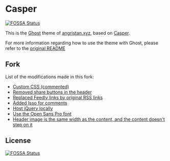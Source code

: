 # Casper
[![FOSSA Status](https://app.fossa.io/api/projects/git%2Bgithub.com%2FAngristan%2FCasper-XYZ.svg?type=shield)](https://app.fossa.io/projects/git%2Bgithub.com%2FAngristan%2FCasper-XYZ?ref=badge_shield)


This is the [Ghost](https://github.com/tryghost/ghost/) theme of [angristan.xyz](https://angristan.xyz), based on [Casper](https://github.com/TryGhost/Casper).

For more information regarding how to use the theme with Ghost, please refer to the [original README](https://github.com/TryGhost/Casper)

## Fork

List of the modifications made in this fork:

* [Custom CSS (commented)](https://github.com/Angristan/Casper/blob/master/assets/css/custom.css)
* [Removed share buttons in the header](https://github.com/Angristan/Casper/commit/b4530b973a71bcdfce82c02572525171a5fa9159)
* [Replaced Feedly links by original RSS links](https://github.com/Angristan/Casper/commit/c618bc702969c217b6f48277244b6bf04b4e46bd)
* [Added Isso for comments](https://github.com/Angristan/Casper/commit/ec1317a3e6e2b2f6032a2055bd039fa1f3df342c)
* [Host jQuery locally](https://github.com/Angristan/Casper/commit/50b425d7c1a370bd44d599d597b25623f8c8936b)
* [Use the Open Sans Pro font](https://github.com/Angristan/Casper/blob/master/assets/css/custom.css#L1)
* [Header image is the same width as the content, and the content doesn't step on it](https://github.com/Angristan/Casper/commit/1c0fd7d699651d7413028d130f59e20dbcab498e)


## License
[![FOSSA Status](https://app.fossa.io/api/projects/git%2Bgithub.com%2FAngristan%2FCasper-XYZ.svg?type=large)](https://app.fossa.io/projects/git%2Bgithub.com%2FAngristan%2FCasper-XYZ?ref=badge_large)